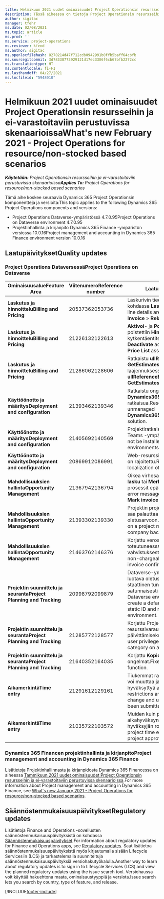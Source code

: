 ```yaml
---
title: Helmikuun 2021 uudet ominaisuudet Project Operationsin resursseihin ja ei-varastoitaviin perustuvissa skenaarioissa
description: Tässä aiheessa on tietoja Project Operationsin resursseihin/ei-varastoitaviin perustuvien skenaarioiden helmikuun 2021 version päivityksessä olevista laatupäivityksistä.
author: sigitac
manager: tfehr
ms.date: 02/08/2021
ms.topic: article
ms.prod: ''
ms.service: project-operations
ms.reviewer: kfend
ms.author: sigitac
ms.openlocfilehash: 8270214d47f712cdb0942991b0ffb5baff64cbfb
ms.sourcegitcommit: 3d78338773929121d17ec3386f6cb67bfb2272cc
ms.translationtype: HT
ms.contentlocale: fi-FI
ms.lasthandoff: 04/27/2021
ms.locfileid: "5948010"
---
```

# <a name="whats-new-february-2021---project-operations-for-resourcenon-stocked-based-scenarios"></a><span data-ttu-id="bbe2d-103">Helmikuun 2021 uudet ominaisuudet Project Operationsin resursseihin ja ei-varastoitaviin perustuvissa skenaarioissa</span><span class="sxs-lookup"><span data-stu-id="bbe2d-103">What's new February 2021 - Project Operations for resource/non-stocked based scenarios</span></span>

<span data-ttu-id="bbe2d-104">_**Käytetään:** Project Operationsin resursseihin ja ei-varastoitaviin perustuvissa skenaarioissa_</span><span class="sxs-lookup"><span data-stu-id="bbe2d-104">_**Applies To:** Project Operations for resource/non-stocked based scenarios_</span></span>

<span data-ttu-id="bbe2d-105">Tämä aihe koskee seuraavia Dynamics 365 Project Operationsin komponentteja ja versioita:</span><span class="sxs-lookup"><span data-stu-id="bbe2d-105">This topic applies to the following Dynamics 365 Project Operations components and versions:</span></span>

- <span data-ttu-id="bbe2d-106">Project Operations Dataverse-ympäristössä 4.7.0.95</span><span class="sxs-lookup"><span data-stu-id="bbe2d-106">Project Operations on Dataverse environment 4.7.0.95</span></span>
- <span data-ttu-id="bbe2d-107">Projektinhallinta ja kirjanpito Dynamics 365 Finance -ympäristön versiossa 10.0.16</span><span class="sxs-lookup"><span data-stu-id="bbe2d-107">Project management and accounting in Dynamics 365 Finance environment version 10.0.16</span></span> 

## <a name="quality-updates"></a><span data-ttu-id="bbe2d-108">Laatupäivitykset</span><span class="sxs-lookup"><span data-stu-id="bbe2d-108">Quality updates</span></span>

### <a name="project-operations-on-dataverse"></a><span data-ttu-id="bbe2d-109">Project Operations Dataversessä</span><span class="sxs-lookup"><span data-stu-id="bbe2d-109">Project Operations on Dataverse</span></span>

| <span data-ttu-id="bbe2d-110">**Ominaisuusalue**</span><span class="sxs-lookup"><span data-stu-id="bbe2d-110">**Feature Area**</span></span> | <span data-ttu-id="bbe2d-111">**Viitenumero**</span><span class="sxs-lookup"><span data-stu-id="bbe2d-111">**Reference number**</span></span> | <span data-ttu-id="bbe2d-112">**Laatupäivitys**</span><span class="sxs-lookup"><span data-stu-id="bbe2d-112">**Quality update**</span></span> |
| --- | --- | --- |
| <span data-ttu-id="bbe2d-113">**Laskutus ja hinnoittelu**</span><span class="sxs-lookup"><span data-stu-id="bbe2d-113">**Billing and Pricing**</span></span> | <span data-ttu-id="bbe2d-114">2053736</span><span class="sxs-lookup"><span data-stu-id="bbe2d-114">2053736</span></span> | <span data-ttu-id="bbe2d-115">Laskurivin tiedot ovat nyt käytettävissä kohdassa **Lasku** > **Liittyvät tiedot**.</span><span class="sxs-lookup"><span data-stu-id="bbe2d-115">Invoice line details are now accessible by going to **Invoice** > **Related information**.</span></span> |
| <span data-ttu-id="bbe2d-116">**Laskutus ja hinnoittelu**</span><span class="sxs-lookup"><span data-stu-id="bbe2d-116">**Billing and Pricing**</span></span> | <span data-ttu-id="bbe2d-117">2122613</span><span class="sxs-lookup"><span data-stu-id="bbe2d-117">2122613</span></span> | <span data-ttu-id="bbe2d-118">**Aktivoi**- ja **Poista aktivointi** -toiminnot poistettiin **Hinnasto**-kytkentäentiteeteistä.</span><span class="sxs-lookup"><span data-stu-id="bbe2d-118">The **Activate** and **Deactivate** actions were removed from the **Price List** association entities.</span></span> |
| <span data-ttu-id="bbe2d-119">**Laskutus ja hinnoittelu**</span><span class="sxs-lookup"><span data-stu-id="bbe2d-119">**Billing and Pricing**</span></span> | <span data-ttu-id="bbe2d-120">2128606</span><span class="sxs-lookup"><span data-stu-id="bbe2d-120">2128606</span></span> | <span data-ttu-id="bbe2d-121">Ratkaistu **ullReferenceException**-ongelma **GetEstimatesForProject**-laajennuksessa.</span><span class="sxs-lookup"><span data-stu-id="bbe2d-121">Resolved the issue with **ullReferenceException** in the **GetEstimatesForProject** plug-in.</span></span> |
| <span data-ttu-id="bbe2d-122">**Käyttöönotto ja määritys**</span><span class="sxs-lookup"><span data-stu-id="bbe2d-122">**Deployment and configuration**</span></span> | <span data-ttu-id="bbe2d-123">2139346</span><span class="sxs-lookup"><span data-stu-id="bbe2d-123">2139346</span></span> | <span data-ttu-id="bbe2d-124">Ratkaistu ongelma tuotaessa hallitsematonta **Dynamics365ProjectOperationsDualWrite**-ratkaisua.</span><span class="sxs-lookup"><span data-stu-id="bbe2d-124">Resolved the issue with importing unmanaged **Dynamics365ProjectOperationsDualWrite** solution.</span></span> |
| <span data-ttu-id="bbe2d-125">**Käyttöönotto ja määritys**</span><span class="sxs-lookup"><span data-stu-id="bbe2d-125">**Deployment and configuration**</span></span> | <span data-ttu-id="bbe2d-126">2140569</span><span class="sxs-lookup"><span data-stu-id="bbe2d-126">2140569</span></span> | <span data-ttu-id="bbe2d-127">Projektiratkaisua ei tule asentaa Dataverse Teams -ympäristöön.</span><span class="sxs-lookup"><span data-stu-id="bbe2d-127">Project solution must not be installed in the Dataverse Teams environments.</span></span> |
| <span data-ttu-id="bbe2d-128">**Käyttöönotto ja määritys**</span><span class="sxs-lookup"><span data-stu-id="bbe2d-128">**Deployment and configuration**</span></span> | <span data-ttu-id="bbe2d-129">2086991</span><span class="sxs-lookup"><span data-stu-id="bbe2d-129">2086991</span></span> | <span data-ttu-id="bbe2d-130">Web-resurssien lokalisoinnin mukauttamista on rajoitettu.</span><span class="sxs-lookup"><span data-stu-id="bbe2d-130">Restricted customizing localization of web resources.</span></span> |
| <span data-ttu-id="bbe2d-131">**Mahdollisuuksien hallinta**</span><span class="sxs-lookup"><span data-stu-id="bbe2d-131">**Opportunity Management**</span></span> | <span data-ttu-id="bbe2d-132">2136794</span><span class="sxs-lookup"><span data-stu-id="bbe2d-132">2136794</span></span> | <span data-ttu-id="bbe2d-133">Oikea virhesanoma näytetään, kun **Vahvista lasku** tai **Merkitse lasku maksetuksi** -prosessit epäonnistuvat.</span><span class="sxs-lookup"><span data-stu-id="bbe2d-133">Display the correct error message when the **Confirm invoice** or **Mark invoice as paid** processes fail.</span></span> |
| <span data-ttu-id="bbe2d-134">**Mahdollisuuksien hallinta**</span><span class="sxs-lookup"><span data-stu-id="bbe2d-134">**Opportunity Management**</span></span> | <span data-ttu-id="bbe2d-135">2139330</span><span class="sxs-lookup"><span data-stu-id="bbe2d-135">2139330</span></span> | <span data-ttu-id="bbe2d-136">Projektin projektipäällikön muuttaminen ei saa palauttaa omistavaa yritystä oletusarvoon.</span><span class="sxs-lookup"><span data-stu-id="bbe2d-136">Changing the Project manager on a project must not reset the owning company back to the default value.</span></span> |
| <span data-ttu-id="bbe2d-137">**Mahdollisuuksien hallinta**</span><span class="sxs-lookup"><span data-stu-id="bbe2d-137">**Opportunity Management**</span></span> | <span data-ttu-id="bbe2d-138">2146376</span><span class="sxs-lookup"><span data-stu-id="bbe2d-138">2146376</span></span> | <span data-ttu-id="bbe2d-139">Korjattu verosumma ei-veloitettavassa toteutuneessa maksussa luodaan laskun vahvistuksesta.</span><span class="sxs-lookup"><span data-stu-id="bbe2d-139">Corrected tax amount in a non-chargeable actual is created from invoice confirmation.</span></span> |
| <span data-ttu-id="bbe2d-140">**Projektin suunnittelu ja seuranta**</span><span class="sxs-lookup"><span data-stu-id="bbe2d-140">**Project Planning and Tracking**</span></span> | <span data-ttu-id="bbe2d-141">2099879</span><span class="sxs-lookup"><span data-stu-id="bbe2d-141">2099879</span></span> | <span data-ttu-id="bbe2d-142">Dataverse-ympäristön käyttöönoton on luotava oletustapahtumaluokka, jolla on staattinen tunnus, eikä luotava tunnusta satunnaisesti ympäristöä kohden.</span><span class="sxs-lookup"><span data-stu-id="bbe2d-142">The Dataverse environment deployment must create a default transaction category with a static ID and not randomly generate one per environment.</span></span> |
| <span data-ttu-id="bbe2d-143">**Projektin suunnittelu ja seuranta**</span><span class="sxs-lookup"><span data-stu-id="bbe2d-143">**Project Planning and Tracking**</span></span> | <span data-ttu-id="bbe2d-144">2128577</span><span class="sxs-lookup"><span data-stu-id="bbe2d-144">2128577</span></span> | <span data-ttu-id="bbe2d-145">Korjattu Project Servicen käyttöoikeudet resurssivarauksen tapahtumaluokan päivittämiseksi.</span><span class="sxs-lookup"><span data-stu-id="bbe2d-145">Fixed the Project service user privileges to update the transaction category on a resource assignment.</span></span> |
| <span data-ttu-id="bbe2d-146">**Projektin suunnittelu ja seuranta**</span><span class="sxs-lookup"><span data-stu-id="bbe2d-146">**Project Planning and Tracking**</span></span> | <span data-ttu-id="bbe2d-147">2164035</span><span class="sxs-lookup"><span data-stu-id="bbe2d-147">2164035</span></span> | <span data-ttu-id="bbe2d-148">Korjattu **Kopioi projekti** -toimintoon liittyvät ongelmat.</span><span class="sxs-lookup"><span data-stu-id="bbe2d-148">Fixed issues with the **Copy Project** function.</span></span> |
| <span data-ttu-id="bbe2d-149">**Aikamerkintä**</span><span class="sxs-lookup"><span data-stu-id="bbe2d-149">**Time entry**</span></span> | <span data-ttu-id="bbe2d-150">2129161</span><span class="sxs-lookup"><span data-stu-id="bbe2d-150">2129161</span></span> | <span data-ttu-id="bbe2d-151">Tiukemmat rajoitukset, jotta käyttäjät eivät voi muuttaa ja päivittää lähetettyä tai hyväksyttyä aikamerkintää.</span><span class="sxs-lookup"><span data-stu-id="bbe2d-151">Tighter restrictions are applied to ensure users can't change and update a time entry that has been submitted or approved.</span></span> |
| <span data-ttu-id="bbe2d-152">**Aikamerkintä**</span><span class="sxs-lookup"><span data-stu-id="bbe2d-152">**Time entry**</span></span> | <span data-ttu-id="bbe2d-153">2103572</span><span class="sxs-lookup"><span data-stu-id="bbe2d-153">2103572</span></span> | <span data-ttu-id="bbe2d-154">Muiden kuin projektiaikamerkintöjen aikahyväksyntä ei saa etsiä projektin hyväksyjän roolia.</span><span class="sxs-lookup"><span data-stu-id="bbe2d-154">Time approval for non-project time entries must not be looking for project approver role.</span></span> |

### <a name="project-management-and-accounting-in-dynamics-365-finance"></a><span data-ttu-id="bbe2d-155">Dynamics 365 Financen projektinhallinta ja kirjanpito</span><span class="sxs-lookup"><span data-stu-id="bbe2d-155">Project management and accounting in Dynamics 365 Finance</span></span> 

<span data-ttu-id="bbe2d-156">Lisätietoja Projektinhallinnasta ja kirjanpidosta Dynamics 365 Financessa on aiheessa [Tammikuun 2021 uudet ominaisuudet Project Operationsin resursseihin ja ei-varastoitaviin perustuvissa skenaarioissa](whats-new-jan-2021-resource-based.md).</span><span class="sxs-lookup"><span data-stu-id="bbe2d-156">For more information about Project management and accounting in Dynamics 365 Finance, see [What's new January 2021 - Project Operations for resource/non-stocked based scenarios](whats-new-jan-2021-resource-based.md).</span></span>


## <a name="regulatory-updates"></a><span data-ttu-id="bbe2d-157">Säännöstenmukaisuuspäivitykset</span><span class="sxs-lookup"><span data-stu-id="bbe2d-157">Regulatory updates</span></span>

<span data-ttu-id="bbe2d-158">Lisätietoja Finance and Operations -sovellusten säännöstenmukaisuuspäivityksistä on kohdassa [Säännöstenmukaisuuspäivitykset](/dynamics365/finance/localizations/regulatory-updates).</span><span class="sxs-lookup"><span data-stu-id="bbe2d-158">For information about regulatory updates for Finance and Operations apps, see [Regulatory updates](/dynamics365/finance/localizations/regulatory-updates).</span></span> <span data-ttu-id="bbe2d-159">Saat lisätietoa säännöstenmukaisuuspäivityksistä myös kirjautumalla sisään Lifecycle Servicesiin (LCS) ja tarkastelemalla suunniteltuja säännöstenmukaisuuspäivityksiä versiohakutyökalulla.</span><span class="sxs-lookup"><span data-stu-id="bbe2d-159">Another way to learn about regulatory updates is to sign in to Lifecycle Services (LCS) and view the planned regulatory updates using the issue search tool.</span></span> <span data-ttu-id="bbe2d-160">Versiohaussa voit käyttää hakuehtona maata, ominaisuustyyppiä ja versiota.</span><span class="sxs-lookup"><span data-stu-id="bbe2d-160">Issue search lets you search by country, type of feature, and release.</span></span>


[!INCLUDE[footer-include](../includes/footer-banner.md)]